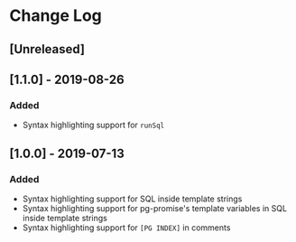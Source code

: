 # Change Log

## [Unreleased]

## [1.1.0] - 2019-08-26

### Added

- Syntax highlighting support for `runSql`

## [1.0.0] - 2019-07-13

### Added

- Syntax highlighting support for SQL inside template strings
- Syntax highlighting support for pg-promise's template variables in SQL inside template strings
- Syntax highlighting support for `[PG INDEX]` in comments
